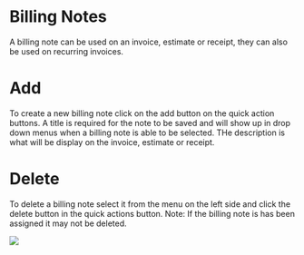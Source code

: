 # Billing Notes
A billing note can be used on an invoice, estimate or receipt, they can also be used on recurring invoices.

# Add
To create a new billing note click on the add button on the quick action buttons. A title is required for the note to be saved and will show up in drop down menus when a billing note is able to be selected. THe description is what will be display on the invoice, estimate or receipt.

# Delete
To delete a billing note select it from the menu on the left side and click the delete button in the quick actions button. Note: If the billing note is has been assigned it may not be deleted.

![](https://wiselibrary.blob.core.windows.net/docs/Windows/BillingNotes.png)
